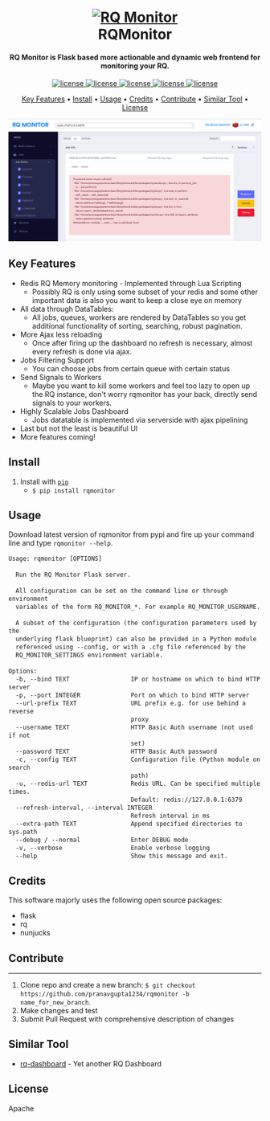 <h1 align="center">
  <br>
  <a href="#"><img src="https://raw.githubusercontent.com/pranavgupta1234/rqmonitor/master/img/rqmonitor.png" alt="RQ Monitor" width="200"></a>
  <br>
  RQMonitor
  <br>
</h1>

<h4 align="center">RQ Monitor is Flask based more actionable and dynamic web frontend for monitoring your RQ.</h4>

<p align="center">
  <a href="https://opensource.org/licenses/Apache-2.0">
    <img src="https://img.shields.io/badge/License-Apache%202.0-blue.svg" alt="license">
  </a>
  <a href="https://pypi.org/project/rqmonitor/">
    <img src="https://img.shields.io/pypi/v/rqmonitor.svg?label=rqmonitor" alt="license">
  </a>
  <a href="https://pypi.org/project/rqmonitor/">
    <img src="https://img.shields.io/pypi/pyversions/rqmonitor.svg" alt="license">
  </a>
  <a href="https://github.com/pranavgupta1234/rqmonitor/issues">
    <img src="https://img.shields.io/github/issues/pranavgupta1234/rqmonitor.svg" alt="license">
  </a>
  <a href="https://github.com/pranavgupta1234/rqmonitor/pulls">
    <img src="https://img.shields.io/github/issues-pr/pranavgupta1234/rqmonitor.svg" alt="license">
  </a>
</p>

<p align="center">
  <a href="#key-features">Key Features</a> •
  <a href="#install">Install</a> •
  <a href="#usage">Usage</a> •
  <a href="#credits">Credits</a> •
  <a href="#contribute">Contribute</a> •
  <a href="#similar-tool">Similar Tool</a> •
  <a href="#license">License</a>
</p>

![screenshot](img/demo.png)

## Key Features

* Redis RQ Memory monitoring - Implemented through Lua Scripting
  - Possibly RQ is only using some subset of your redis and some other important data is also you want to keep a close eye on memory
* All data through DataTables:
  - All jobs, queues, workers are rendered by DataTables so you get additional functionality of sorting, searching, robust pagination.
* More Ajax less reloading
  - Once after firing up the dashboard no refresh is necessary, almost every refresh is done via ajax.  
* Jobs Filtering Support
  - You can choose jobs from certain queue with certain status
* Send Signals to Workers
  - Maybe you want to kill some workers and feel too lazy to open up the RQ instance, don't worry rqmonitor has your back, directly send signals to your workers.
* Highly Scalable Jobs Dashboard
  - Jobs datatable is implemented via serverside with ajax pipelining 
* Last but not the least is beautiful UI
* More features coming!


## Install

1. Install with [`pip`](https://pypi.org/project/rqmonitor/)
    + `$ pip install rqmonitor`


## Usage

Download latest version of rqmonitor from pypi and fire up your command line and type `rqmonitor --help`.

```
Usage: rqmonitor [OPTIONS]

  Run the RQ Monitor Flask server.

  All configuration can be set on the command line or through environment
  variables of the form RQ_MONITOR_*. For example RQ_MONITOR_USERNAME.

  A subset of the configuration (the configuration parameters used by the
  underlying flask blueprint) can also be provided in a Python module
  referenced using --config, or with a .cfg file referenced by the
  RQ_MONITOR_SETTINGS environment variable.

Options:
  -b, --bind TEXT                 IP or hostname on which to bind HTTP server
  -p, --port INTEGER              Port on which to bind HTTP server
  --url-prefix TEXT               URL prefix e.g. for use behind a reverse
                                  proxy
  --username TEXT                 HTTP Basic Auth username (not used if not
                                  set)
  --password TEXT                 HTTP Basic Auth password
  -c, --config TEXT               Configuration file (Python module on search
                                  path)
  -u, --redis-url TEXT            Redis URL. Can be specified multiple times.
                                  Default: redis://127.0.0.1:6379
  --refresh-interval, --interval INTEGER
                                  Refresh interval in ms
  --extra-path TEXT               Append specified directories to sys.path
  --debug / --normal              Enter DEBUG mode
  -v, --verbose                   Enable verbose logging
  --help                          Show this message and exit.
```




## Credits

This software majorly uses the following open source packages:

- flask
- rq
- nunjucks


## Contribute
---

1. Clone repo and create a new branch: `$ git checkout https://github.com/pranavgupta1234/rqmonitor -b name_for_new_branch`.
2. Make changes and test
3. Submit Pull Request with comprehensive description of changes


## Similar Tool

- [rq-dashboard](https://github.com/Parallels/rq-dashboard) - Yet another RQ Dashboard


## License

Apache
